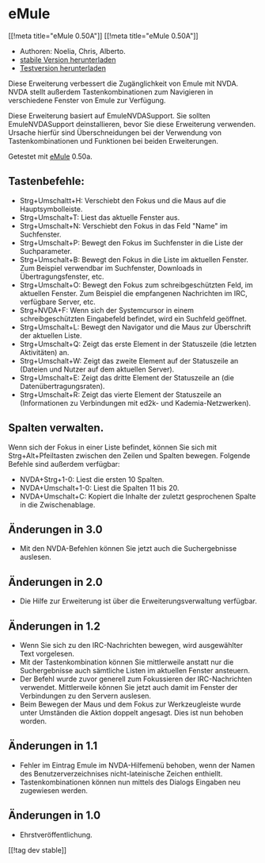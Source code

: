 # eMule #
[[!meta title="eMule 0.50A"]]
[[!meta title="eMule 0.50A"]]

*	Authoren: Noelia, Chris, Alberto.
*	[stabile Version herunterladen][1]
*	[Testversion herunterladen][1]

Diese Erweiterung verbessert die Zugänglichkeit von Emule mit NVDA.  NVDA
stellt außerdem Tastenkombinationen zum Navigieren in verschiedene Fenster
von Emule zur Verfügung. 

Diese Erweiterung basiert auf EmuleNVDASupport. Sie sollten EmuleNVDASupport
deinstallieren, bevor Sie diese Erweiterung verwenden. Ursache hierfür sind
Überschneidungen bei der Verwendung von Tastenkombinationen und Funktionen
bei beiden Erweiterungen.

Getestet mit [eMule][2] 0.50a.

## Tastenbefehle: ##

*	Strg+Umschaltt+H: Verschiebt den Fokus und die Maus auf die
  Hauptsymbolleiste.
*	Strg+Umschalt+T: Liest das aktuelle Fenster aus.
*	Strg+Umschalt+N: Verschiebt den Fokus in das Feld "Name" im Suchfenster.
*	Strg+Umschalt+P: Bewegt den Fokus im Suchfenster in die Liste der
  Suchparameter.
*	Strg+Umschalt+B: Bewegt den Fokus in die Liste im aktuellen Fenster. Zum
  Beispiel verwendbar im Suchfenster, Downloads in Übertragungsfenster, etc.
*	Strg+Umschalt+O: Bewegt den Fokus zum schreibgeschützten Feld, im
  aktuellen Fenster. Zum Beispiel die empfangenen Nachrichten im IRC,
  verfügbare Server, etc.
*	Strg+NVDA+F: Wenn sich der Systemcursor in einem schreibgeschützten
  Eingabefeld befindet, wird ein Suchfeld geöffnet.
*	Strg+Umschalt+L: Bewegt den Navigator und die Maus zur Überschrift der
  aktuellen Liste.
*	Strg+Umschalt+Q: Zeigt das erste Element in der Statuszeile (die letzten
  Aktivitäten) an.
*	Strg+Umschalt+W: Zeigt das zweite Element auf der Statuszeile an (Dateien
  und Nutzer auf dem aktuellen Server).
*	Strg+Umschalt+E: Zeigt das dritte Element der Statuszeile an (die
  Datenübertragungsraten).
*	Strg+Umschalt+R: Zeigt das vierte Element der Statuszeile an
  (Informationen zu Verbindungen mit ed2k- und Kademia-Netzwerken).

## Spalten verwalten. ##

Wenn sich der Fokus in einer Liste befindet, können Sie sich mit
Strg+Alt+Pfeiltasten zwischen den Zeilen und Spalten bewegen. Folgende
Befehle sind außerdem verfügbar:

*	NVDA+Strg+1-0: Liest die ersten 10 Spalten.
*	NVDA+Umschalt+1-0: Liest die Spalten 11 bis 20.
*	NVDA+Umschalt+C: Kopiert die Inhalte der zuletzt gesprochenen Spalte in
  die Zwischenablage.

## Änderungen in 3.0 ##
*	 Mit den NVDA-Befehlen können Sie jetzt auch die Suchergebnisse auslesen.

## Änderungen in 2.0 ##
*	 Die Hilfe zur Erweiterung ist über die Erweiterungsverwaltung verfügbar.

## Änderungen in 1.2 ##
*	 Wenn Sie sich zu den IRC-Nachrichten bewegen, wird ausgewählter Text
   vorgelesen.
*	 Mit der Tastenkombination können Sie mittlerweile anstatt nur die
   Suchergebnisse auch sämtliche Listen im aktuellen Fenster ansteuern.
*	 Der Befehl wurde zuvor generell zum Fokussieren der IRC-Nachrichten
   verwendet. Mittlerweile können Sie jetzt auch damit im Fenster der
   Verbindungen zu den Servern auslesen.
*	 Beim Bewegen der Maus und dem Fokus zur Werkzeugleiste wurde unter
   Umständen die Aktion doppelt angesagt. Dies ist nun behoben worden.

## Änderungen in 1.1 ##
*	 Fehler im Eintrag Emule im NVDA-Hilfemenü behoben, wenn der Namen des
   Benutzerverzeichnises nicht-lateinische Zeichen enthiellt.
*	 Tastenkombinationen können nun mittels des Dialogs Eingaben neu
   zugewiesen werden.

## Änderungen in 1.0 ##
*	 Ehrstveröffentlichung.

[[!tag dev stable]]

[1]: https://addons.nvda-project.org/files/get.php?file=em

[2]: https://www.emule-project.net

[3]: https://addons.nvda-project.org/files/get.php?file=em-dev
